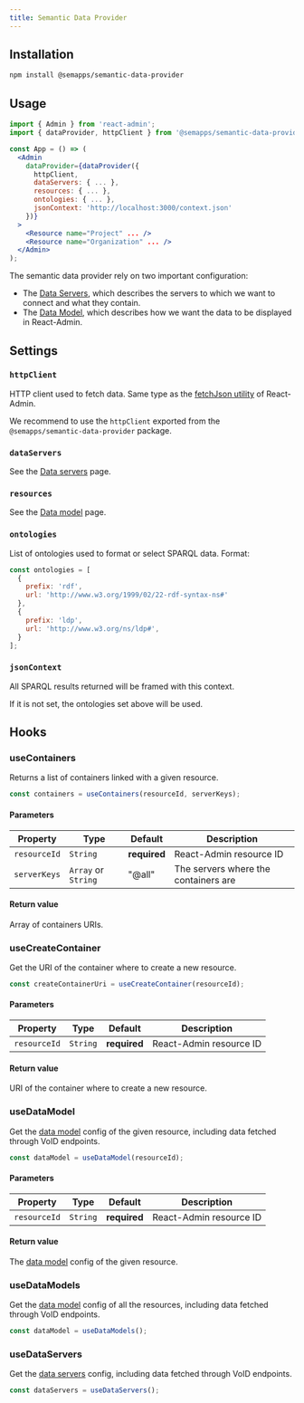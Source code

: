 ```yaml
---
title: Semantic Data Provider
---
```


## Installation

```bash
npm install @semapps/semantic-data-provider
```

## Usage

```jsx
import { Admin } from 'react-admin';
import { dataProvider, httpClient } from '@semapps/semantic-data-provider';

const App = () => (
  <Admin
    dataProvider={dataProvider({
      httpClient,
      dataServers: { ... },
      resources: { ... },
      ontologies: { ... },
      jsonContext: 'http://localhost:3000/context.json'
    })}
  >
    <Resource name="Project" ... />
    <Resource name="Organization" ... />
  </Admin>
);
```

The semantic data provider rely on two important configuration:
- The [Data Servers](data-servers), which describes the servers to which we want to connect and what they contain.
- The [Data Model](data-model), which describes how we want the data to be displayed in React-Admin.

## Settings

### `httpClient`

HTTP client used to fetch data. Same type as the [fetchJson utility](https://marmelab.com/react-admin/doc/3.19/DataProviders.html#adding-custom-headers) of React-Admin.

We recommend to use the `httpClient` exported from the `@semapps/semantic-data-provider` package.

### `dataServers`

See the [Data servers](data-servers) page.

### `resources`

See the [Data model](data-model) page.

### `ontologies`

List of ontologies used to format or select SPARQL data. Format:

```js
const ontologies = [
  {
    prefix: 'rdf',
    url: 'http://www.w3.org/1999/02/22-rdf-syntax-ns#'
  },
  {
    prefix: 'ldp',
    url: 'http://www.w3.org/ns/ldp#',
  }
];
```

### `jsonContext`

All SPARQL results returned will be framed with this context.

If it is not set, the ontologies set above will be used.


## Hooks

### useContainers

Returns a list of containers linked with a given resource.

```js
const containers = useContainers(resourceId, serverKeys);
```

#### Parameters

| Property     | Type                | Default      | Description                          |
|--------------|---------------------|--------------|--------------------------------------|
| `resourceId` | `String`            | **required** | React-Admin resource ID              |
| `serverKeys` | `Array` or `String` | "@all"       | The servers where the containers are |

#### Return value

Array of containers URIs.


### useCreateContainer

Get the URI of the container where to create a new resource.

```js
const createContainerUri = useCreateContainer(resourceId);
```

#### Parameters

| Property     | Type                | Default      | Description                          |
|--------------|---------------------|--------------|--------------------------------------|
| `resourceId` | `String`            | **required** | React-Admin resource ID              |

#### Return value

URI of the container where to create a new resource.


### useDataModel

Get the [data model](data-model) config of the given resource, including data fetched through VoID endpoints.

```js
const dataModel = useDataModel(resourceId);
```

#### Parameters

| Property     | Type       | Default      | Description                          |
|--------------|------------|--------------|--------------------------------------|
| `resourceId` | `String`   | **required** | React-Admin resource ID              |

#### Return value

The [data model](data-model) config of the given resource.


### useDataModels

Get the [data model](data-model) config of all the resources, including data fetched through VoID endpoints.

```js
const dataModel = useDataModels();
```

### useDataServers

Get the [data servers](data-servers) config, including data fetched through VoID endpoints.

```js
const dataServers = useDataServers();
```
